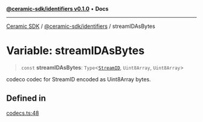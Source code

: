 [**@ceramic-sdk/identifiers v0.1.0**](../README.md) • **Docs**

***

[Ceramic SDK](../../../README.md) / [@ceramic-sdk/identifiers](../README.md) / streamIDAsBytes

# Variable: streamIDAsBytes

> `const` **streamIDAsBytes**: `Type`\<[`StreamID`](../classes/StreamID.md), `Uint8Array`, `Uint8Array`\>

codeco codec for StreamID encoded as Uint8Array bytes.

## Defined in

[codecs.ts:48](https://github.com/ceramicstudio/ceramic-sdk/blob/2df74ee449b4c48a3a1f531066c64854fe2dc5dd/packages/identifiers/src/codecs.ts#L48)
